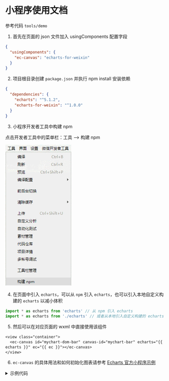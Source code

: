 # 小程序使用文档

参考代码 `tools/demo`

1. 首先在页面的 json 文件加入 usingComponents 配置字段

```json
{
  "usingComponents": {
    "ec-canvas": "echarts-for-weixin"
  }
}
````

2. 项目根目录创建 `package.json` 并执行 npm install 安装依赖

```json
{
  "dependencies": {
    "echarts": "^5.1.2",
    "echarts-for-weixin": "^1.0.0"
  }
}
```

3. 小程序开发者工具中构建 npm

点击开发者工具中的菜单栏：工具 --> 构建 npm

![construction](./docs/construction.png)

4. 在页面中引入 `echarts`，可以从 `npm` 引入 `echarts`，也可以引入本地自定义构建的 `echarts` 以减小体积

```js
import * as echarts from 'echarts' // 从 npm 引入 echarts
import * as echarts from './echarts' // 或者从本地引入自定义构建的 echarts
```

5. 然后可以在对应页面的 wxml 中直接使用该组件

```wxml
<view class="container">
  <ec-canvas id="mychart-dom-bar" canvas-id="mychart-bar" echarts="{{ echarts }}" ec="{{ ec }}"></ec-canvas>
</view>
```

6. `ec-canvas` 的具体用法和如何初始化图表请参考 [Echarts 官方小程序示例](https://github.com/ecomfe/echarts-for-weixin#%E5%88%9B%E5%BB%BA%E5%9B%BE%E8%A1%A8)

<details>

<summary>示例代码</summary>

```js
import * as echarts from 'echarts'

let chart = null;

function initChart(canvas, width, height, dpr) {
  chart = echarts.init(canvas, null, {
    width: width,
    height: height,
    devicePixelRatio: dpr // new
  });
  canvas.setChart(chart);

  var option = {
    tooltip: {
      trigger: 'axis',
      axisPointer: {            // 坐标轴指示器，坐标轴触发有效
        type: 'shadow'        // 默认为直线，可选为：'line' | 'shadow'
      },
      confine: true
    },
    legend: {
      data: ['热度', '正面', '负面']
    },
    grid: {
      left: 20,
      right: 20,
      bottom: 15,
      top: 40,
      containLabel: true
    },
    xAxis: [
      {
        type: 'value',
        axisLine: {
          lineStyle: {
            color: '#999'
          }
        },
        axisLabel: {
          color: '#666'
        }
      }
    ],
    yAxis: [
      {
        type: 'category',
        axisTick: { show: false },
        data: ['汽车之家', '今日头条', '百度贴吧', '一点资讯', '微信', '微博', '知乎'],
        axisLine: {
          lineStyle: {
            color: '#999'
          }
        },
        axisLabel: {
          color: '#666'
        }
      }
    ],
    series: [
      {
        name: '热度',
        type: 'bar',
        label: {
          normal: {
            show: true,
            position: 'inside'
          }
        },
        data: [300, 270, 340, 344, 300, 320, 310],
        itemStyle: {
          // emphasis: {
          //   color: '#37a2da'
          // }
        }
      },
      {
        name: '正面',
        type: 'bar',
        stack: '总量',
        label: {
          normal: {
            show: true
          }
        },
        data: [120, 102, 141, 174, 190, 250, 220],
        itemStyle: {
          // emphasis: {
          //   color: '#32c5e9'
          // }
        }
      },
      {
        name: '负面',
        type: 'bar',
        stack: '总量',
        label: {
          normal: {
            show: true,
            position: 'left'
          }
        },
        data: [-20, -32, -21, -34, -90, -130, -110],
        itemStyle: {
          // emphasis: {
          //   color: '#67e0e3'
          // }
        }
      }
    ]
  };

  chart.setOption(option);
  return chart;
}

Page({
  data: {
    echarts,
    ec: {
      onInit: initChart
    }
  },
  onReady() {
    setTimeout(function () {
      // 获取 chart 实例的方式
      console.log(chart)
    }, 2000);
  }
})
```

</details>